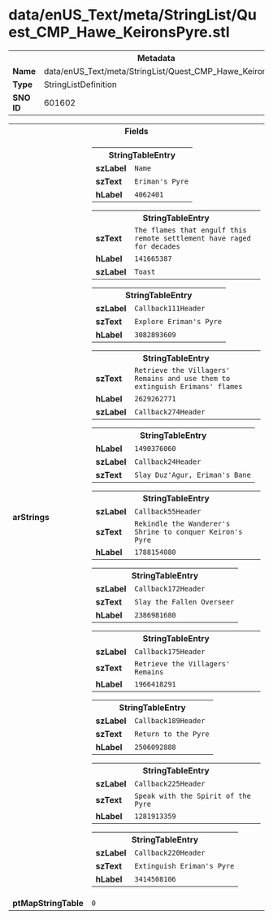 <h1>data/enUS_Text/meta/StringList/Quest_CMP_Hawe_KeironsPyre.stl</h1><table><tr><th colspan="100%">Metadata</th></tr><tr><td><b>Name</b></td><td>data/enUS_Text/meta/StringList/Quest_CMP_Hawe_KeironsPyre.stl</td></tr><tr><td><b>Type</b></td><td>StringListDefinition</td></tr><tr><td><b>SNO ID</b></td><td>601602</td></tr></table>

<table><tr><th colspan="100%">Fields</th></tr><tr><td><b>arStrings</b></td><td><table><tr><th colspan="100%">StringTableEntry</th></tr><tr><td><b>szLabel</b></td><td><code>Name</code></td></tr><tr><td><b>szText</b></td><td><code>Eriman's Pyre</code></td></tr><tr><td><b>hLabel</b></td><td><code>4062401</code></td></tr></table>


<table><tr><th colspan="100%">StringTableEntry</th></tr><tr><td><b>szText</b></td><td><code>The flames that engulf this remote settlement have raged for decades</code></td></tr><tr><td><b>hLabel</b></td><td><code>141665387</code></td></tr><tr><td><b>szLabel</b></td><td><code>Toast</code></td></tr></table>


<table><tr><th colspan="100%">StringTableEntry</th></tr><tr><td><b>szLabel</b></td><td><code>Callback111Header</code></td></tr><tr><td><b>szText</b></td><td><code>Explore Eriman's Pyre</code></td></tr><tr><td><b>hLabel</b></td><td><code>3082893609</code></td></tr></table>


<table><tr><th colspan="100%">StringTableEntry</th></tr><tr><td><b>szText</b></td><td><code>Retrieve the Villagers' Remains and use them to extinguish Erimans' flames</code></td></tr><tr><td><b>hLabel</b></td><td><code>2629262771</code></td></tr><tr><td><b>szLabel</b></td><td><code>Callback274Header</code></td></tr></table>


<table><tr><th colspan="100%">StringTableEntry</th></tr><tr><td><b>hLabel</b></td><td><code>1490376060</code></td></tr><tr><td><b>szLabel</b></td><td><code>Callback24Header</code></td></tr><tr><td><b>szText</b></td><td><code>Slay Duz'Agur, Eriman's Bane</code></td></tr></table>


<table><tr><th colspan="100%">StringTableEntry</th></tr><tr><td><b>szLabel</b></td><td><code>Callback55Header</code></td></tr><tr><td><b>szText</b></td><td><code>Rekindle the Wanderer's Shrine to conquer Keiron's Pyre</code></td></tr><tr><td><b>hLabel</b></td><td><code>1788154080</code></td></tr></table>


<table><tr><th colspan="100%">StringTableEntry</th></tr><tr><td><b>szLabel</b></td><td><code>Callback172Header</code></td></tr><tr><td><b>szText</b></td><td><code>Slay the Fallen Overseer</code></td></tr><tr><td><b>hLabel</b></td><td><code>2386981680</code></td></tr></table>


<table><tr><th colspan="100%">StringTableEntry</th></tr><tr><td><b>szLabel</b></td><td><code>Callback175Header</code></td></tr><tr><td><b>szText</b></td><td><code>Retrieve the Villagers' Remains</code></td></tr><tr><td><b>hLabel</b></td><td><code>1966418291</code></td></tr></table>


<table><tr><th colspan="100%">StringTableEntry</th></tr><tr><td><b>szLabel</b></td><td><code>Callback189Header</code></td></tr><tr><td><b>szText</b></td><td><code>Return to the Pyre</code></td></tr><tr><td><b>hLabel</b></td><td><code>2506092888</code></td></tr></table>


<table><tr><th colspan="100%">StringTableEntry</th></tr><tr><td><b>szLabel</b></td><td><code>Callback225Header</code></td></tr><tr><td><b>szText</b></td><td><code>Speak with the Spirit of the Pyre</code></td></tr><tr><td><b>hLabel</b></td><td><code>1281913359</code></td></tr></table>


<table><tr><th colspan="100%">StringTableEntry</th></tr><tr><td><b>szLabel</b></td><td><code>Callback220Header</code></td></tr><tr><td><b>szText</b></td><td><code>Extinguish Eriman's Pyre</code></td></tr><tr><td><b>hLabel</b></td><td><code>3414508106</code></td></tr></table>


</td></tr><tr><td><b>ptMapStringTable</b></td><td><code>0</code></td></tr></table>

